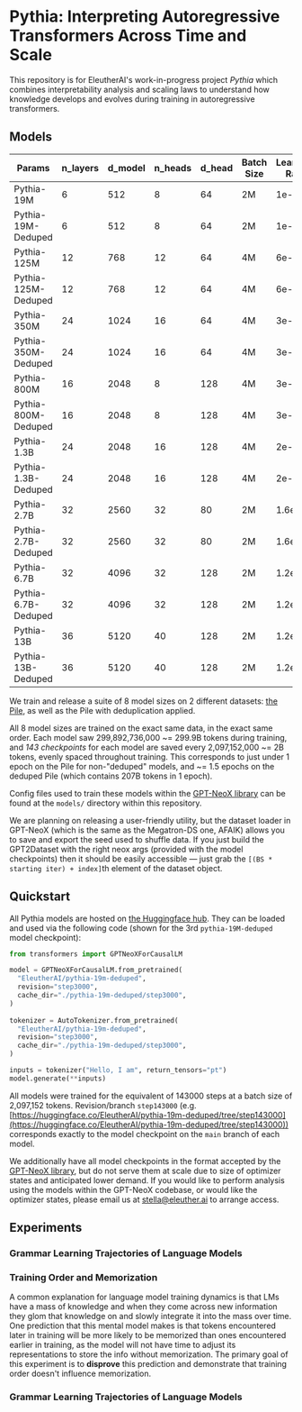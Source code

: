 # Pythia: Interpreting Autoregressive Transformers Across Time and Scale

This repository is for EleutherAI's work-in-progress project *Pythia* which combines interpretability analysis and scaling laws to understand how knowledge develops and evolves during training in autoregressive transformers. 

## Models

| Params               | n_layers |d_model      | n_heads |d_head      | Batch Size |Learning Rate| Checkpoints | Evaluations        |
| -------------------- | -------- |------------ | ------- |----------- | ---------- |------------ | ---------- | ------------------- |
| Pythia-19M           | 6        | 512         | 8       | 64         | 2M         | 1e-3        | [Here](https://huggingface.co/EleutherAI/pythia-19m)      | Ready           |
| Pythia-19M-Deduped   | 6        | 512         | 8       | 64         | 2M         | 1e-3        | [Here](https://huggingface.co/EleutherAI/pythia-19m-deduped)     | Ready           |
| Pythia-125M          | 12       | 768         | 12      | 64         | 4M         | 6e-4        | [Here](https://huggingface.co/EleutherAI/pythia-125m)      | Ready |
| Pythia-125M-Deduped  | 12       | 768         | 12      | 64         | 4M         | 6e-4        | [Here](https://huggingface.co/EleutherAI/pythia-125m-deduped)      | --------------- |
| Pythia-350M          | 24       | 1024        | 16      | 64         | 4M         | 3e-4        | [Here](https://huggingface.co/EleutherAI/pythia-350m)     | --------------- |
| Pythia-350M-Deduped  | 24       | 1024        | 16      | 64         | 4M         | 3e-4        | [Here](https://huggingface.co/EleutherAI/pythia-350m-deduped)      | --------------- |
| Pythia-800M          | 16       | 2048        | 8       | 128        | 4M         | 3e-4        | [Here](https://huggingface.co/EleutherAI/pythia-800m)      | Ready           |
| Pythia-800M-Deduped  | 16       | 2048        | 8       | 128        | 4M         | 3e-4        | [Here](https://huggingface.co/EleutherAI/pythia-800m-deduped)      | Ready           |
| Pythia-1.3B          | 24       | 2048        | 16      | 128        | 4M         | 2e-4        | [Here](https://huggingface.co/EleutherAI/pythia-1.3b)      | Ready           |
| Pythia-1.3B-Deduped  | 24       | 2048        | 16      | 128        | 4M         | 2e-4        | [Here](https://huggingface.co/EleutherAI/pythia-1.3b-deduped)      | Ready           |
| Pythia-2.7B          | 32       | 2560        | 32      | 80         | 2M         | 1.6e-4      | [Here](https://huggingface.co/EleutherAI/pythia-2.7b)      | Ready           |
| Pythia-2.7B-Deduped  | 32       | 2560        | 32      | 80         | 2M         | 1.6e-4      | [Here](https://huggingface.co/EleutherAI/pythia-2.7b-deduped)      | Ready           |
| Pythia-6.7B          | 32       | 4096        | 32      | 128        | 2M         | 1.2e-4      | [Here](https://huggingface.co/EleutherAI/pythia-6.7b)      | Ready           |
| Pythia-6.7B-Deduped  | 32       | 4096        | 32      | 128        | 2M         | 1.2e-4      | [Here](https://huggingface.co/EleutherAI/pythia-6.7b-deduped)      | Ready           |
| Pythia-13B           | 36       | 5120        | 40      | 128        | 2M         | 1.2e-4      | [Here](https://huggingface.co/EleutherAI/pythia-13b)      | --------------- |
| Pythia-13B-Deduped   | 36       | 5120        | 40      | 128        | 2M         | 1.2e-4      | [Here](https://huggingface.co/EleutherAI/pythia-13b-deduped)      | --------------- |

We train and release a suite of 8 model sizes on 2 different datasets: [the Pile](https://pile.eleuther.ai/), as well as the Pile with deduplication applied.

All 8 model sizes are trained on the exact same data, in the exact same order. Each model saw 299,892,736,000 ~= 299.9B tokens during training, and *143 checkpoints* for each model are saved every 2,097,152,000 ~= 2B tokens, evenly spaced throughout training. This corresponds to just under 1 epoch on the Pile for non-"deduped" models, and ~= 1.5 epochs on the deduped Pile (which contains 207B tokens in 1 epoch).

Config files used to train these models within the [GPT-NeoX library](https://github.com/EleutherAI/gpt-neox) can be found at the `models/` directory within this repository.

We are planning on releasing a user-friendly utility, but the dataset loader in GPT-NeoX (which is the same as the Megatron-DS one, AFAIK) allows you to save and export the seed used to shuffle data. If you just build the GPT2Dataset with the right neox args (provided with the model checkpoints) then it should be easily accessible — just grab the `[(BS * starting iter) + index]`th element of the dataset object.

## Quickstart

All Pythia models are hosted on [the Huggingface hub](https://huggingface.co/EleutherAI). They can be loaded and used via the following code (shown for the 3rd `pythia-19M-deduped` model checkpoint):

```python
from transformers import GPTNeoXForCausalLM

model = GPTNeoXForCausalLM.from_pretrained(
  "EleutherAI/pythia-19m-deduped",
  revision="step3000",
  cache_dir="./pythia-19m-deduped/step3000",
)
  
tokenizer = AutoTokenizer.from_pretrained(
  "EleutherAI/pythia-19m-deduped",
  revision="step3000",
  cache_dir="./pythia-19m-deduped/step3000",
)

inputs = tokenizer("Hello, I am", return_tensors="pt")
model.generate(**inputs)
```

All models were trained for the equivalent of 143000 steps at a batch size of 2,097,152 tokens. Revision/branch `step143000` (e.g. [https://huggingface.co/EleutherAI/pythia-19m-deduped/tree/step143000](https://huggingface.co/EleutherAI/pythia-19m-deduped/tree/step143000)) corresponds exactly to the model checkpoint on the `main` branch of each model.
 
We additionally have all model checkpoints in the format accepted by the [GPT-NeoX library](https://github.com/EleutherAI/gpt-neox), but do not serve them at scale due to size of optimizer states and anticipated lower demand. If you would like to perform analysis using the models within the GPT-NeoX codebase, or would like the optimizer states, please email us at stella@eleuther.ai to arrange access.

## Experiments 

### Grammar Learning Trajectories of Language Models

### Training Order and Memorization

A common explanation for language model training dynamics is that LMs have a mass of knowledge and when they come across new information they glom that knowledge on and slowly integrate it into the mass over time. One prediction that this mental model makes is that tokens encountered later in training will be more likely to be memorized than ones encountered earlier in training, as the model will not have time to adjust its representations to store the info without memorization. The primary goal of this experiment is to **disprove** this prediction and demonstrate that training order doesn't influence memorization.

### Grammar Learning Trajectories of Language Models


